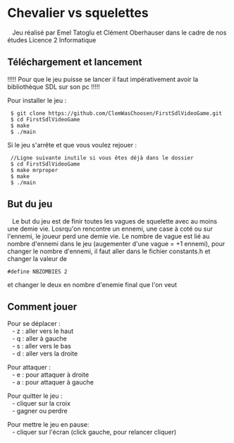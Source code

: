 # Chevalier vs squelettes
&ensp; Jeu réalisé par Emel Tatoglu et Clément Oberhauser dans le cadre de nos études Licence 2 Informatique 

## Téléchargement et lancement
  !!!!! Pour que le jeu puisse se lancer il faut impérativement avoir la bibliothèque SDL sur son pc !!!!!
 
 Pour installer le jeu : 
```
 $ git clone https://github.com/ClemWasChoosen/FirstSdlVideoGame.git
 $ cd FirstSdlVideoGame
 $ make
 $ ./main
```

Si le jeu s'arrête et que vous voulez rejouer :

```
 //Ligne suivante inutile si vous êtes déjà dans le dossier
 $ cd FirstSdlVideoGame
 $ make mrproper
 $ make
 $ ./main
 ```

## But du jeu
 &ensp; Le but du jeu est de finir toutes les vagues de squelette avec au moins une demie vie. Losrqu'on rencontre un ennemi, une case à coté ou sur l'ennemi, le joueur perd une demie vie. Le nombre de vague est lié au nombre d'ennemi dans le jeu (augementer d'une vague = +1 ennemi), pour changer le nombre d'ennemi, il faut aller dans le fichier constants.h et changer la valeur de 
 
 ```
 #define NBZOMBIES 2
 ```
  et changer le deux en nombre d'enemie final que l'on veut
  
## Comment jouer
  Pour se déplacer :   
   &ensp; - z : aller vers le haut  
   &ensp; - q : aller à gauche  
   &ensp; - s : aller vers le bas  
   &ensp; - d : aller vers la droite  
    
 Pour attaquer :  
   &ensp; - e : pour attaquer à droite  
   &ensp; - a : pour attaquer à gauche  
   
   Pour quitter le jeu :  
  &ensp; - cliquer sur la croix  
  &ensp; - gagner ou perdre  
  
  Pour mettre le jeu en pause:  
  &ensp; - cliquer sur l'écran (click gauche, pour relancer cliquer)

